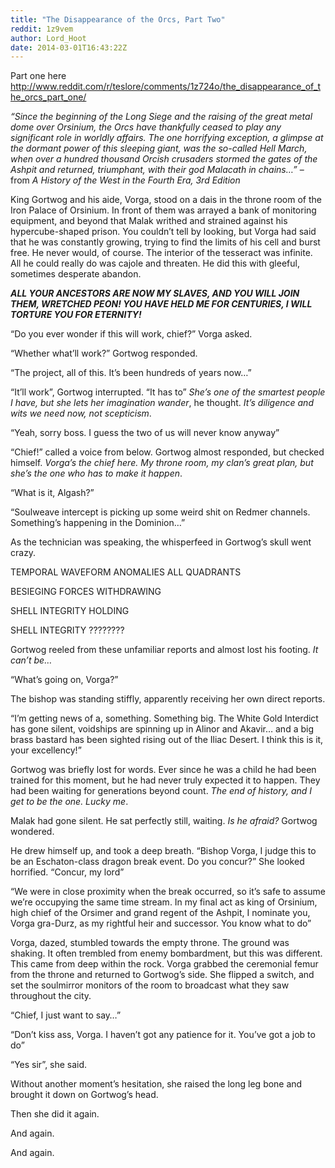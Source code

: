 ```yaml
---
title: "The Disappearance of the Orcs, Part Two"
reddit: 1z9vem
author: Lord_Hoot
date: 2014-03-01T16:43:22Z
---
```


Part one here http://www.reddit.com/r/teslore/comments/1z724o/the_disappearance_of_the_orcs_part_one/

*“Since the beginning of the Long Siege and the raising of the great metal dome over Orsinium, the Orcs have thankfully ceased to play any significant role in worldly affairs. The one horrifying exception, a glimpse at the dormant power of this sleeping giant, was the so-called Hell March, when over a hundred thousand Orcish crusaders stormed the gates of the Ashpit and returned, triumphant, with their god Malacath in chains…”* – from *A History of the West in the Fourth Era, 3rd Edition*

King Gortwog and his aide, Vorga, stood on a dais in the throne room of the Iron Palace of Orsinium. In front of them was arrayed a bank of monitoring equipment, and beyond that Malak writhed and strained against his hypercube-shaped prison. You couldn’t tell by looking, but Vorga had said that he was constantly growing, trying to find the limits of his cell and burst free. He never would, of course. The interior of the tesseract was infinite. All he could really do was cajole and threaten. He did this with gleeful, sometimes desperate abandon.

***ALL YOUR ANCESTORS ARE NOW MY SLAVES, AND YOU WILL JOIN THEM, WRETCHED PEON! YOU HAVE HELD ME FOR CENTURIES, I WILL TORTURE YOU FOR ETERNITY!***

“Do you ever wonder if this will work, chief?” Vorga asked.

“Whether what’ll work?” Gortwog responded.

“The project, all of this. It’s been hundreds of years now…”

“It’ll work”, Gortwog interrupted. “It has to” *She’s one of the smartest people I have, but she lets her imagination wander*, he thought. *It’s diligence and wits we need now, not scepticism*.

“Yeah, sorry boss. I guess the two of us will never know anyway”

“Chief!” called a voice from below. Gortwog almost responded, but checked himself. *Vorga’s the chief here. My throne room, my clan’s great plan, but she’s the one who has to make it happen*.

“What is it, Algash?”

“Soulweave intercept is picking up some weird shit on Redmer channels. Something’s happening in the Dominion…”

As the technician was speaking, the whisperfeed in Gortwog’s skull went crazy.

TEMPORAL WAVEFORM ANOMALIES ALL QUADRANTS

BESIEGING FORCES WITHDRAWING

SHELL INTEGRITY HOLDING

SHELL INTEGRITY ????????

Gortwog reeled from these unfamiliar reports and almost lost his footing. *It can’t be…*

“What’s going on, Vorga?”

The bishop was standing stiffly, apparently receiving her own direct reports.

“I’m getting news of a, something. Something big. The White Gold Interdict has gone silent, voidships are spinning up in Alinor and Akavir… and a big brass bastard has been sighted rising out of the Iliac Desert. I think this is it, your excellency!”

Gortwog was briefly lost for words. Ever since he was a child he had been trained for this moment, but he had never truly expected it to happen. They had been waiting for generations beyond count. *The end of history, and I get to be the one. Lucky me*.

Malak had gone silent. He sat perfectly still, waiting. *Is he afraid?* Gortwog wondered.

He drew himself up, and took a deep breath. “Bishop Vorga, I judge this to be an Eschaton-class dragon break event. Do you concur?”
She looked horrified. “Concur, my lord”

“We were in close proximity when the break occurred, so it’s safe to assume we’re occupying the same time stream. In my final act as king of Orsinium, high chief of the Orsimer and grand regent of the Ashpit, I nominate you, Vorga gra-Durz, as my rightful heir and successor. You know what to do”

Vorga, dazed, stumbled towards the empty throne. The ground was shaking. It often trembled from enemy bombardment, but this was different. This came from deep within the rock. Vorga grabbed the ceremonial femur from the throne and returned to Gortwog’s side. She flipped a switch, and set the soulmirror monitors of the room to broadcast what they saw throughout the city.

“Chief, I just want to say…”

“Don’t kiss ass, Vorga. I haven’t got any patience for it. You’ve got a job to do”

“Yes sir”, she said.

Without another moment’s hesitation, she raised the long leg bone and brought it down on Gortwog’s head.

Then she did it again.

And again.

And again.
